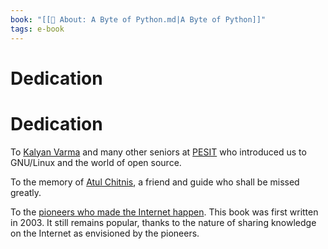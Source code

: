 ```yaml
---
book: "[[📓 About꞉ A Byte of Python.md|A Byte of Python]]"
tags: e-book
---
```


# Dedication

# Dedication

To [Kalyan Varma](http://www.kalyanvarma.net/) and many other seniors at [PESIT](http://www.pes.edu/) who introduced us to GNU/Linux and the world of open source.

To the memory of [Atul Chitnis](http://www.nextbigwhat.com/atul-chitnis-obituary-297/), a friend and guide who shall be missed greatly.

To the [pioneers who made the Internet happen](http://www.ibiblio.org/pioneers/index.html). This book was first written in 2003. It still remains popular, thanks to the nature of sharing knowledge on the Internet as envisioned by the pioneers.